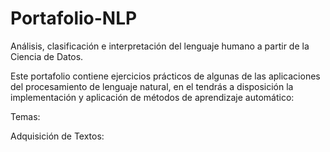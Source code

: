 # Portafolio-NLP
Análisis, clasificación e interpretación del lenguaje humano a partir de la Ciencia de Datos.

Este portafolio contiene ejercicios prácticos de algunas de las aplicaciones del procesamiento de lenguaje natural, en el tendrás a disposición la implementación y aplicación de métodos de aprendizaje automático:

Temas:

Adquisición de Textos:
